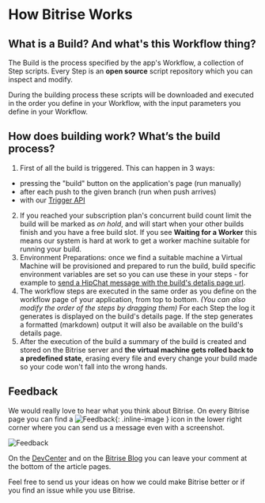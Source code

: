 # How Bitrise Works

## What is a Build? And what's this Workflow thing?

The Build is the process specified by the app's Workflow, a collection of Step scripts.
Every Step is an **open source** script repository which you can inspect and modify.

During the building process these scripts will be downloaded and executed
in the order you define in your Workflow, with the input parameters
you define in your Workflow.

## How does building work? What’s the build process?

1. First of all the build is triggered. This can happen in 3 ways:
  * pressing the "build" button on the application's page (run manually)
  * after each push to the given branch (run when push arrives)
  * with our [Trigger API](/docs/api/build-trigger-api.html)
2. If you reached your subscription plan's concurrent build count limit the build will be
    marked as *on hold*, and will start when your other builds finish
    and you have a free build slot.
    If you see **Waiting for a Worker** this means
    our system is hard at work to get a worker machine suitable for running your build.
3. Environment Preparations: once we find a suitable machine a Virtual Machine will be
    provisioned and prepared to run the build, build specific environment variables
    are set so you can use these in your steps - for example to
    [send a HipChat message with the build's detalis page url](tutorials/hipchat-message.html).
4. The workflow steps are executed in the same order as you
    define on the workflow page of your application,
    from top to bottom. *(You can also modify the order of the steps by dragging them)*
    For each Step the log it generates is displayed on the build's details page.
    If the step generates a formatted (markdown) output it will also be available
    on the build's details page.
5. After the execution of the build
    a summary of the build is created and stored on the Bitrise server
    and **the virtual machine gets rolled back to a predefined state**,
    erasing every file
    and every change your build made
    so your code won't fall into the wrong hands.


## Feedback

We would really love to hear what
you think about Bitrise. On every Bitrise page you can find
a ![Feedback](images/how-bitrise-works/feedback.png "Feedback"){: .inline-image } icon
in the lower right corner where you can send us a message even with a screenshot.  

![Feedback](images/how-bitrise-works/feedback-bubble.png "Feedback")

On the [DevCenter](/) and on the [Bitrise Blog](http://blog.bitrise.io/)
you can leave your comment at the bottom of the article pages.

Feel free to send us your ideas on how we could make Bitrise better
or if you find an issue while you use Bitrise.
